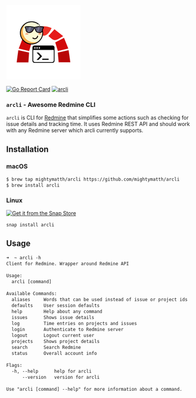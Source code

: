 <img alt="arcli" src="img/arcli.png" height="200" width="200" />

[![Go Report Card](https://goreportcard.com/badge/github.com/mightymatth/arcli)](https://goreportcard.com/report/github.com/mightymatth/arcli)
[![arcli](https://snapcraft.io//arcli/badge.svg)](https://snapcraft.io/arcli)

### `arcli` - Awesome Redmine CLI
`arcli` is CLI for [Redmine](https://www.redmine.org/) that simplifies some actions such as checking for issue details and tracking time. It uses Redmine REST API and should work with any Redmine server which arcli currently supports. 

## Installation

### macOS

```
$ brew tap mightymatth/arcli https://github.com/mightymatth/arcli
$ brew install arcli
```

### Linux
[![Get it from the Snap Store](https://snapcraft.io/static/images/badges/en/snap-store-black.svg)](https://snapcraft.io/arcli)

```
snap install arcli
```

## Usage
```
➜  ~ arcli -h
Client for Redmine. Wrapper around Redmine API

Usage:
  arcli [command]

Available Commands:
  aliases     Words that can be used instead of issue or project ids
  defaults    User session defaults
  help        Help about any command
  issues      Shows issue details
  log         Time entries on projects and issues
  login       Authenticate to Redmine server
  logout      Logout current user
  projects    Shows project details
  search      Search Redmine
  status      Overall account info

Flags:
  -h, --help      help for arcli
      --version   version for arcli

Use "arcli [command] --help" for more information about a command.
```
